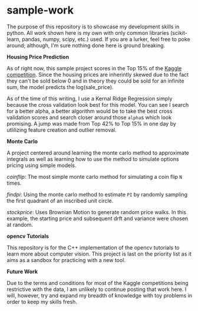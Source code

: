# sample-work

The purpose of this repository is to showcase my development skills in python. All work shown here is my own with only common libraries (scikit-learn, pandas, numpy, scipy, etc.) used.  If you are a lurker, feel free to poke around; although, I'm sure nothing done here is ground breaking.

**Housing Price Prediction**

As of right now, this sample project scores in the Top 15% of the [Kaggle competition](https://www.kaggle.com/c/house-prices-advanced-regression-techniques). Since the housing prices are inherintly skewed due to the fact they can't be sold below 0 and in theory they could be sold for an infinite sum, the model predicts the log(sale_price).

 As of the time of this writing, I use a Kernal Ridge Regression simply because the cross validation look best for this model. You can see I search for a better alpha, a better algorithm would be to take the best cross validation scores and search closer around those `alpha`s which look promising. A jump was made from Top 42% to Top 15% in one day by utlilizing feature creation and outlier removal. 

**Monte Carlo**

A project centered around learning the monte carlo method to approximate integrals as well as learning how to use the method to simulate options pricing using simple models.  

*coinflip*: The most simple monte carlo method for simulating a coin flip `N` times.

*findpi*: Using the monte carlo method to estimate `PI` by randomly sampling the first quadrant of an inscribed unit circle.

*stockprice*: Uses Brownian Motion to generate random price walks. In this example, the starting price and subsequent drft and variance were chosen at random.

**opencv Tutorials**

This repository is for the C++ implementation of the opencv tutorials to learn more about computer vision. This project is last on the priority list as it aims as a sandbox for practicing with a new tool.


**Future Work**

Due to the terms and conditions for most of the Kaggle competitions being restrictive with the data, I am unlikely to continue posting that work here.  I will, however, try and expand my breadth of knowledge with toy problems in order to keep my skills fresh.  
